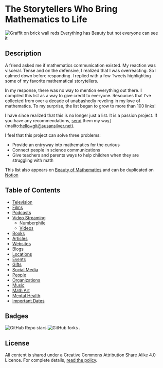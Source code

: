 # The Storytellers Who Bring Mathematics to Life

![Graffit on brick wall reds Everything has Beauty but not everyone can see it ](/img/everything-has-beauty.jpg)

## Description

A friend asked me if mathematics communication existed. My reaction was visceral. Tense and on the defensive, I realized that I was overreacting. So I calmed down before responding. I replied with a few Tweets highlighting some of my favorite mathematical storytellers.

In my response, there was no way to mention everything out there. I compiled this list as a way to give credit to everyone. Resources that I've collected from over a decade of unabashedly reveling in my love of mathematics. To my surprise, the list began to grow to more than 100 links!

I have since realized that this is no longer just a list. It is a passion project. If you have any recommendations, [send](mailto:hello+git@susansilver.net) them my way](mailto:hello+git@susansilver.net).

I feel that this project can solve three problems:
- Provide an entryway into mathematics for the curious
- Connect people in science communications
- Give teachers and parents ways to help children when they are struggling with math

This list also appears on [Beauty of Mathematics](https://Beautyofmathematics.com/math-communication) and can be duplicated on [Notion](https://suzza-silver.notion.site/suzza-silver/Epic-List-of-Math-Communicators-d2fee910dc5c4b92bb9f439c6ffd9550)

## Table of Contents
- [Television](/Television/)
- [Films](/Films/)
- [Podcasts](/Podcasts/)
- [Video Streaming](/Video%20Streaming/)
    - [Numberphile](/Video%20Streaming/Numbephile/)
    - [Videos](/Video%20Streaming/Videos/)
- [Books](/Books/)
- [Articles](/Articles/)
- [Websites](/Websites/)
- [Blogs](/Blogs/)
- [Locations](/Locations/)
- [Events](/Events/)
- [Gifts](/Gifts/)
- [Social Media](/Social%20Media/)
- [People](/People/)
- [Organizations](/Organizations/)
- [Music](/Music/)
- [Math Art](/Math%20Art/)
- [Mental Health](/Mental%20Health/)
- [Important Dates](/Important%20Dates/)

## Badges

![GitHub Repo stars](https://img.shields.io/github/stars/susansilver/math-communications?style=social)
![GitHub forks](https://img.shields.io/github/forks/susansilver/math-communications?style=social)
.

## License

All content is shared under a Creative Commons Attribution Share Alike 4.0 Licence. For complete details, [read the policy](/LICENSE.md). 
